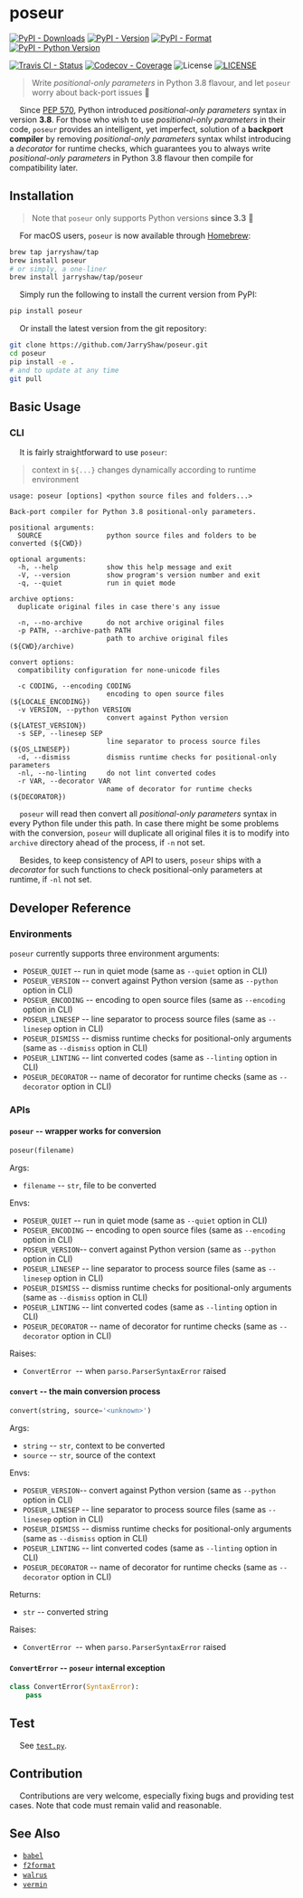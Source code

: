 # poseur

[![PyPI - Downloads](https://pepy.tech/badge/poseur)](https://pepy.tech/count/poseur)
[![PyPI - Version](https://img.shields.io/pypi/v/poseur.svg)](https://pypi.org/project/poseur)
[![PyPI - Format](https://img.shields.io/pypi/format/poseur.svg)](https://pypi.org/project/poseur)
[![PyPI - Python Version](https://img.shields.io/pypi/pyversions/poseur.svg)](https://pypi.org/project/poseur)

[![Travis CI - Status](https://travis-ci.com/JarryShaw/poseur.svg)](https://travis-ci.org/JarryShaw/poseur)
[![Codecov - Coverage](https://codecov.io/gh/JarryShaw/poseur/branch/master/graph/badge.svg)](https://codecov.io/gh/JarryShaw/poseur)
![License](https://img.shields.io/github/license/jarryshaw/poseur.svg)
[![LICENSE](https://img.shields.io/badge/license-Anti%20996-blue.svg)](https://github.com/996icu/996.ICU/blob/master/LICENSE)

 > Write *positional-only parameters* in Python 3.8 flavour, and let `poseur` worry about back-port issues :beer:

&emsp; Since [PEP 570](https://www.python.org/dev/peps/pep-0570/), Python introduced *positional-only parameters*
syntax in version __3.8__. For those who wish to use *positional-only parameters* in their code, `poseur` provides an
intelligent, yet imperfect, solution of a **backport compiler** by removing *positional-only parameters* syntax whilst
introducing a *decorator* for runtime checks, which guarantees you to always write *positional-only parameters* in Python
3.8 flavour then compile for compatibility later.

## Installation

> Note that `poseur` only supports Python versions __since 3.3__ 🐍

&emsp; For macOS users, `poseur` is now available through [Homebrew](https://brew.sh):

```sh
brew tap jarryshaw/tap
brew install poseur
# or simply, a one-liner
brew install jarryshaw/tap/poseur
```

&emsp; Simply run the following to install the current version from PyPI:

```sh
pip install poseur
```

&emsp; Or install the latest version from the git repository:

```sh
git clone https://github.com/JarryShaw/poseur.git
cd poseur
pip install -e .
# and to update at any time
git pull
```

## Basic Usage

### CLI

&emsp; It is fairly straightforward to use `poseur`:

 > context in `${...}` changes dynamically according to runtime environment

```man
usage: poseur [options] <python source files and folders...>

Back-port compiler for Python 3.8 positional-only parameters.

positional arguments:
  SOURCE                python source files and folders to be converted (${CWD})

optional arguments:
  -h, --help            show this help message and exit
  -V, --version         show program's version number and exit
  -q, --quiet           run in quiet mode

archive options:
  duplicate original files in case there's any issue

  -n, --no-archive      do not archive original files
  -p PATH, --archive-path PATH
                        path to archive original files (${CWD}/archive)

convert options:
  compatibility configuration for none-unicode files

  -c CODING, --encoding CODING
                        encoding to open source files (${LOCALE_ENCODING})
  -v VERSION, --python VERSION
                        convert against Python version (${LATEST_VERSION})
  -s SEP, --linesep SEP
                        line separator to process source files (${OS_LINESEP})
  -d, --dismiss         dismiss runtime checks for positional-only parameters
  -nl, --no-linting     do not lint converted codes
  -r VAR, --decorator VAR
                        name of decorator for runtime checks (${DECORATOR})

```

&emsp; `poseur` will read then convert all *positional-only parameters* syntax in every Python
file under this path. In case there might be some problems with the conversion, `poseur` will
duplicate all original files it is to modify into `archive` directory ahead of the process,
if `-n` not set.

&emsp; Besides, to keep consistency of API to users, `poseur` ships with a *decorator* for
such functions to check positional-only parameters at runtime, if `-nl` not set.

## Developer Reference

### Environments

`poseur` currently supports three environment arguments:

- `POSEUR_QUIET` -- run in quiet mode (same as `--quiet` option in CLI)
- `POSEUR_VERSION` -- convert against Python version (same as `--python` option in CLI)
- `POSEUR_ENCODING` -- encoding to open source files (same as `--encoding` option in CLI)
- `POSEUR_LINESEP` -- line separator to process source files (same as `--linesep` option in CLI)
- `POSEUR_DISMISS` -- dismiss runtime checks for positional-only arguments (same as `--dismiss` option in CLI)
- `POSEUR_LINTING` -- lint converted codes (same as `--linting` option in CLI)
- `POSEUR_DECORATOR` -- name of decorator for runtime checks (same as `--decorator` option in CLI)

### APIs

#### `poseur` -- wrapper works for conversion

```python
poseur(filename)
```

Args:

- `filename` -- `str`, file to be converted

Envs:

- `POSEUR_QUIET` -- run in quiet mode (same as `--quiet` option in CLI)
- `POSEUR_ENCODING` -- encoding to open source files (same as `--encoding` option in CLI)
- `POSEUR_VERSION`-- convert against Python version (same as `--python` option in CLI)
- `POSEUR_LINESEP` -- line separator to process source files (same as `--linesep` option in CLI)
- `POSEUR_DISMISS` -- dismiss runtime checks for positional-only arguments (same as `--dismiss` option in CLI)
- `POSEUR_LINTING` -- lint converted codes (same as `--linting` option in CLI)
- `POSEUR_DECORATOR` -- name of decorator for runtime checks (same as `--decorator` option in CLI)

Raises:

- `ConvertError `-- when `parso.ParserSyntaxError` raised

#### `convert` -- the main conversion process

```python
convert(string, source='<unknown>')
```

Args:

- `string` -- `str`, context to be converted
- `source` -- `str`, source of the context

Envs:

- `POSEUR_VERSION`-- convert against Python version (same as `--python` option in CLI)
- `POSEUR_LINESEP` -- line separator to process source files (same as `--linesep` option in CLI)
- `POSEUR_DISMISS` -- dismiss runtime checks for positional-only arguments (same as `--dismiss` option in CLI)
- `POSEUR_LINTING` -- lint converted codes (same as `--linting` option in CLI)
- `POSEUR_DECORATOR` -- name of decorator for runtime checks (same as `--decorator` option in CLI)

Returns:

- `str` -- converted string

Raises:

- `ConvertError `-- when `parso.ParserSyntaxError` raised

#### `ConvertError` -- `poseur` internal exception

```python
class ConvertError(SyntaxError):
    pass
```

## Test

&emsp; See [`test.py`](https://github.com/JarryShaw/poseur/blob/master/scripts/test.py).

## Contribution

&emsp; Contributions are very welcome, especially fixing bugs and providing test cases.
Note that code must remain valid and reasonable.

## See Also

- [`babel`](https://github.com/jarryshaw/babel)
- [`f2format`](https://github.com/jarryshaw/f2format)
- [`walrus`](https://github.com/jarryshaw/walrus)
- [`vermin`](https://github.com/netromdk/vermin)
